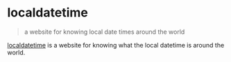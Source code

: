 # localdatetime

> a website for knowing local date times around the world

[localdatetime](https://localdatetime.zone) is a website for knowing what the local datetime is around the world.
